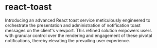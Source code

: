 # react-toast
Introducing an advanced React toast service meticulously engineered to orchestrate the presentation and administration of notification toast messages on the client's viewport. This refined solution empowers users with granular control over the rendering and engagement of these pivotal notifications, thereby elevating the prevailing user experience.
